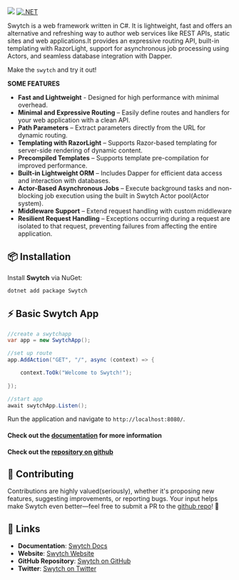 

![](https://github.com/Gwali-1/Swytch/blob/main/Swytch/Logos/logo-1.png?raw=true)
[![.NET](https://github.com/Gwali-1/Swytch/actions/workflows/dotnet_build.yml/badge.svg)](https://github.com/Gwali-1/Swytch/actions/workflows/dotnet_build.yml)

Swytch is a web framework written in C#. It is lightweight, fast and offers an alternative and refreshing
way to author web services like REST APIs, static sites and web applications.It provides an expressive routing API, built-in templating
with RazorLight, support for asynchronous job processing using Actors, and seamless database integration with Dapper.

Make the `swytch` and try it out!

**SOME FEATURES**

- **Fast and Lightweight**  - Designed for high performance with minimal overhead.
- **Minimal and Expressive Routing** – Easily define routes and handlers for your web application with a clean API.
- **Path Parameters** –  Extract parameters directly from the URL for dynamic routing.
- **Templating with RazorLight** – Supports Razor-based templating for server-side rendering of dynamic content.
- **Precompiled Templates** – Supports template pre-compilation for improved performance.
- **Built-in Lightweight ORM** – Includes Dapper for efficient data access and interaction with databases.
- **Actor-Based Asynchronous Jobs** – Execute background tasks and non-blocking job execution using the built in Swytch
  Actor pool(Actor system).
- **Middleware Support** – Extend request handling with custom middleware
- **Resilient Request Handling** – Exceptions occurring during a request are isolated to that request, preventing
  failures from affecting the entire application.

## 📦 Installation

Install **Swytch** via NuGet:



```sh
dotnet add package Swytch
```

## ⚡ Basic Swytch App

```csharp
//create a swytchapp
var app = new SwytchApp();

//set up route 
app.AddAction("GET", "/", async (context) => {

    context.ToOk("Welcome to Swytch!");
    
});

//start app
await swytchApp.Listen(); 
```
Run the application and navigate to `http://localhost:8080/`.

#### Check out the [documentation](#) for more information
#### Check out the [repository on github](https://github.com/Gwali-1/Swytch) 

## 🤝 Contributing

Contributions are highly valued(seriously), whether it's proposing new features, suggesting improvements, or reporting bugs. Your
input helps make Swytch even better—feel free to submit a PR to the [github repo](https://github.com/Gwali-1/Swytch)! 🚀

## 🔗 Links

- **Documentation**: [Swytch Docs](#)
- **Website**: [Swytch Website](#)
- **GitHub Repository**: [Swytch on GitHub](https://github.com/Gwali-1/Swytch)
- **Twitter**: [Swytch on Twitter](#)
